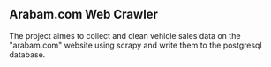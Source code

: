 ## Arabam.com Web Crawler
The project aimes to collect and clean vehicle sales data on the "arabam.com" website using scrapy and write them to the postgresql database.
